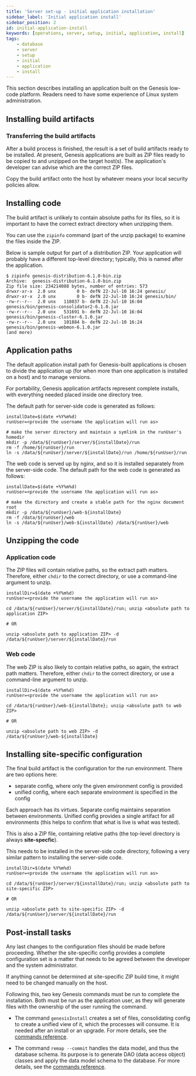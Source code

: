 ```yaml
---
title: 'Server set-up - initial application installation'
sidebar_label: 'Initial application install'
sidebar_position: 2
id: initial-application-install
keywords: [operations, server, setup, initial, application, install]
tags:
    - database
    - server
    - setup
    - initial
    - application
    - install
---
```

This section describes installing an application built on the Genesis low-code platform.  Readers need to have some experience of Linux system administration.

## Installing build artifacts

### Transferring the build artifacts

After a build process is finished, the result is a set of build artifacts ready to be installed.  At present, Genesis applications are built as ZIP files ready to be copied to and unzipped on the target host(s). The application's developer can advise which are the correct ZIP files.

Copy the build artifact onto the host by whatever means your local security policies allow.  

## Installing code

The build artifact is unlikely to contain absolute paths for its files, so it is important to have the correct extract directory when unzipping them.

You can use the `zipinfo` command (part of the unzip package) to examine the files inside the ZIP. 

Below is sample output for part of a distribution ZIP. Your application will probably have a different top-level directory; typically, this is named after the application.

```shell
$ zipinfo genesis-distribution-6.1.0-bin.zip 
Archive:  genesis-distribution-6.1.0-bin.zip
Zip file size: 234214088 bytes, number of entries: 573
drwxr-xr-x  2.0 unx        0 b- defN 22-Jul-10 16:24 genesis/
drwxr-xr-x  2.0 unx        0 b- defN 22-Jul-10 16:24 genesis/bin/
-rw-r--r--  2.0 unx   118037 b- defN 22-Jul-10 16:04 genesis/bin/genesis-consolidator2-6.1.0.jar
-rw-r--r--  2.0 unx   531691 b- defN 22-Jul-10 16:04 genesis/bin/genesis-cluster-6.1.0.jar
-rw-r--r--  2.0 unx   101884 b- defN 22-Jul-10 16:24 genesis/bin/genesis-webmon-6.1.0.jar
(and more)
```

## Application paths

The default application install path for Genesis-built applications is chosen to divide the application up (for when more than one application is installed on a host) and to manage versions.  

For portability, Genesis application artifacts represent complete installs, with everything needed placed inside one directory tree.

The default path for server-side code is generated as follows:

```shell
installDate=$(date +%Y%m%d)
runUser=<provide the username the application will run as>

# make the server directory and maintain a symlink in the runUser's homedir
mkdir -p /data/${runUser}/server/${installDate}/run
rm -f /home/${runUser}/run
ln -s /data/${runUser}/server/${installDate}/run /home/${runUser}/run
```

The web code is served up by nginx, and so it is installed separately from the server-side code.  The default path for the web code is generated as follows:

```shell
installDate=$(date +%Y%m%d)
runUser=<provide the username the application will run as>

# make the directory and create a stable path for the nginx document root
mkdir -p /data/${runUser}/web-${installDate}
rm -f /data/${runUser}/web
ln -s /data/${runUser}/web-${installDate} /data/${runUser}/web
```

## Unzipping the code

### Application code

The ZIP files will contain relative paths, so the extract path matters. Therefore, either `chdir` to the correct
directory, or use a command-line argument to unzip.

```shell
installDir=$(date +%Y%m%d)
runUser=<provide the username the application will run as>

cd /data/${runUser}/server/${installDate}/run; unzip <absolute path to application ZIP>

# OR

unzip <absolute path to application ZIP> -d /data/${runUser}/server/${installDate}/run
```

### Web code

The web ZIP is also likely to contain relative paths, so again, the extract path matters.  Therefore, either `chdir` to
the correct directory, or use a command-line argument to unzip.

```shell
installDir=$(date +%Y%m%d)
runUser=<provide the username the application will run as>

cd /data/${runUser}/web-${installDate}; unzip <absolute path to web ZIP>

# OR

unzip <absolute path to web ZIP> -d /data/${runUser}/web-${installDate}
```


## Installing site-specific configuration

The final build artifact is the configuration for the run environment. There are two options here:

- separate config, where only the given environment config is provided
- unified config, where each separate environment is specified in the
config

Each approach has its virtues.  Separate config maintains separation between environments.  Unified config provides a single artifact for all environments (this helps to confirm that what is live is what was tested).

This is also a ZIP file, containing relative paths (the top-level directory is always **site-specfic**).

This needs to be installed in the server-side code directory, following a very similar pattern to installing the
server-side code.

```shell
installDir=$(date %Y%m%d)
runUser=<provide the username the application will run as>

cd /data/${runUser}/server/${installDate}/run; unzip <absolute path to site-specific ZIP>

# OR

unzip <absolute path to site-specific ZIP> -d /data/${runUser}/server/${installDate}/run
```

## Post-install tasks

Any last changes to the configuration files should be made before proceeding.  Whether the site-specific config provides a complete configuration set is a matter that needs to be agreed between the developer and the system administrator.

If anything cannot be determined at site-specific ZIP build time, it might need to be changed manually on the host.

Following this, two key Genesis commands must be run to complete the installation. Both must be run as the application user, as they will generate files with the ownership of the user running the command.

- The command `genesisInstall` creates a set of files, consolidating config to create a unified view of it, which the processes will consume. It is needed after an install or an upgrade. For more details, see the [commands reference](../../../operations/commands/server-commands/#genesisinstall-script).

- The command `remap --commit` handles the data model, and thus the database schema. Its purpose is to generate DAO (data access object) classes and apply the data model schema to the database. For more details, see the [commands reference](../../../operations/commands/server-commands/#remap-script).





